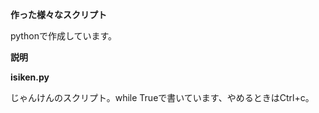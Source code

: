 **作った様々なスクリプト**

pythonで作成しています。

**説明**

**isiken.py**

じゃんけんのスクリプト。while Trueで書いています、やめるときはCtrl+c。
